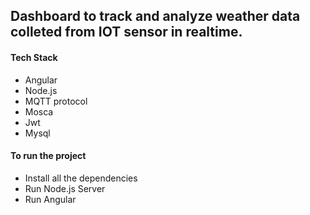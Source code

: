 ## Dashboard to track and analyze weather data colleted from IOT sensor in realtime.
#### Tech Stack
* Angular
* Node.js
* MQTT protocol
* Mosca
* Jwt
* Mysql

#### To run the project
* Install all the dependencies
* Run Node.js Server 
* Run Angular

